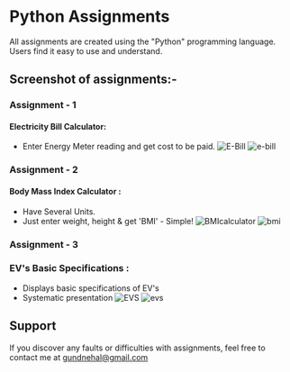 # Python Assignments

All assignments are created using the "Python" programming language. Users find it easy to use and understand.

## Screenshot of assignments:-
### Assignment - 1
#### Electricity Bill Calculator:
- Enter Energy Meter reading and get cost to be paid.
![E-Bill](https://user-images.githubusercontent.com/108085377/179650525-e915d90d-78f9-4c25-9d1f-b1b1c8cc6313.JPG)
![e-bill](https://user-images.githubusercontent.com/108085377/181195218-47c4cd30-4d1d-486f-9f33-4075abb2b561.gif)

### Assignment - 2
#### Body Mass Index Calculator :
- Have Several Units.
- Just enter weight, height & get 'BMI' - Simple!
![BMIcalculator](https://user-images.githubusercontent.com/108085377/179503432-10ff3915-12a9-44af-b891-6eaa1bdc8373.JPG)
![bmi](https://user-images.githubusercontent.com/108085377/181197784-78e695e3-a99a-45f2-a9c1-7286c459f229.gif)

### Assignment - 3
### EV's Basic Specifications :
- Displays basic specifications of EV's
- Systematic presentation
![EVS](https://user-images.githubusercontent.com/108085377/178733981-d0cee332-7751-453f-9414-ef7ef1b55f0b.JPG)
![evs](https://user-images.githubusercontent.com/108085377/181194426-ff48e3ef-4104-4d15-9725-f4bfc1561cc4.gif)

## Support

If you discover any faults or difficulties with assignments, feel free to contact me at gundnehal@gmail.com
